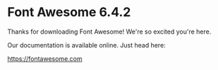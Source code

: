 # Font Awesome 6.4.2

Thanks for downloading Font Awesome! We're so excited you're here.

Our documentation is available online. Just head here:

https://fontawesome.com
